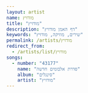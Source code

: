 ```yaml
---
layout: artist
name: מודזיץ
title: "מודזיץ"
description: "דף האמן מודזיץ"
keywords: "שירים, מוזיקה, מודזיץ"
permalink: /artists/מודזיץ
redirect_from:
  - /artists/list/מודזיץ
songs:
  - number: "43177"
    name: "סדרת אלבומים חדשה"
    album: "סינגלים"
    artist: "מודזיץ"
---
```

